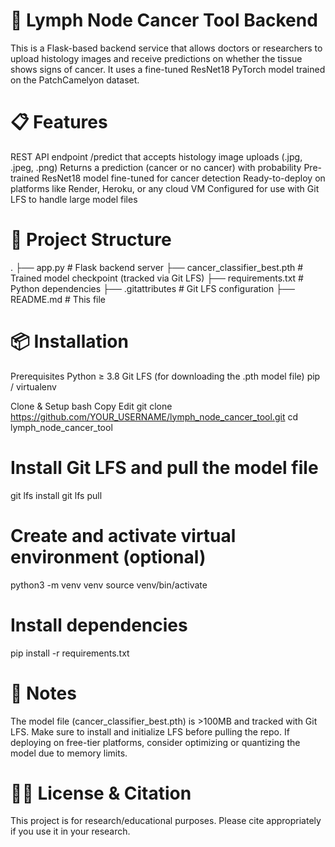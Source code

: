 
# 🧪 Lymph Node Cancer Tool Backend
This is a Flask-based backend service that allows doctors or researchers to upload histology images and receive predictions on whether the tissue shows signs of cancer.
It uses a fine-tuned ResNet18 PyTorch model trained on the PatchCamelyon dataset.

# 📋 Features
REST API endpoint /predict that accepts histology image uploads (.jpg, .jpeg, .png)
Returns a prediction (cancer or no cancer) with probability
Pre-trained ResNet18 model fine-tuned for cancer detection
Ready-to-deploy on platforms like Render, Heroku, or any cloud VM
Configured for use with Git LFS to handle large model files

# 📂 Project Structure
.
├── app.py                 # Flask backend server
├── cancer_classifier_best.pth  # Trained model checkpoint (tracked via Git LFS)
├── requirements.txt       # Python dependencies
├── .gitattributes         # Git LFS configuration
├── README.md              # This file

# 📦 Installation

Prerequisites
Python ≥ 3.8
Git LFS (for downloading the .pth model file)
pip / virtualenv

Clone & Setup
bash
Copy
Edit
git clone https://github.com/YOUR_USERNAME/lymph_node_cancer_tool.git
cd lymph_node_cancer_tool

# Install Git LFS and pull the model file
git lfs install
git lfs pull

# Create and activate virtual environment (optional)
python3 -m venv venv
source venv/bin/activate

# Install dependencies
pip install -r requirements.txt

# 📜 Notes
The model file (cancer_classifier_best.pth) is >100MB and tracked with Git LFS.
Make sure to install and initialize LFS before pulling the repo.
If deploying on free-tier platforms, consider optimizing or quantizing the model due to memory limits.

# 👨‍⚕️ License & Citation
This project is for research/educational purposes.
Please cite appropriately if you use it in your research.

